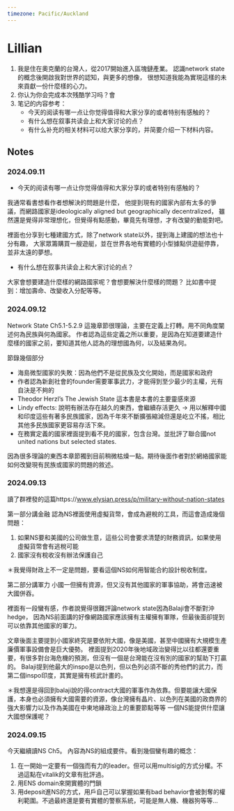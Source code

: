 ```yaml
---
timezone: Pacific/Auckland 
---
```

# Lillian

1. 我是住在奧克蘭的台灣人，從2017開始進入區塊鏈產業。
   認識network state的概念後開啟我對世界的認知，與更多的想像，
   很想知道我能為實現這樣的未來貢獻一份什麼樣的心力。
2. 你认为你会完成本次残酷学习吗？會
3. 笔记的内容参考：
   - 今天的阅读有哪一点让你觉得值得和大家分享的或者特别有感触的？
   - 有什么想在叙事共读会上和大家讨论的点？
   - 有什么补充的相关材料可以给大家分享的，并简要介绍一下材料内容。

## Notes

<!-- Content_START -->

### 2024.09.11

- 今天的阅读有哪一点让你觉得值得和大家分享的或者特别有感触的？

我通常看書想看作者想解決的問題是什麼，
他提到現有的國家內部有太多的爭議，而網路國家是ideologically aligned but geographically decentralized，
雖然還是覺得非常理想化，但覺得有點感動，畢竟先有理想，才有改變的動能對吧。

裡面也分享到七種建國方式，除了network state以外，提到海上建國的想法也十分有趣，
大家眾籌購買一艘遊艇，並在世界各地有實體的小型據點供遊艇停靠，並非太遠的夢想。
  
- 有什么想在叙事共读会上和大家讨论的点？
  
大家會想要建造什麼樣的網路國家呢？會想要解決什麼樣的問題？
比如書中提到：增加壽命、改變收入分配等等。


### 2024.09.12

Network State Ch5.1-5.2.9
這幾章節很理論，主要在定義上打轉。用不同角度闡述何為民族與何為國家。
作者認為這些定義之所以重要，是因為在知道要建造什麼樣的國家之前，要知道其他人認為的理想國為何，以及結果為何。

節錄幾個部分
- 海島微型國家的失敗：因為他們不是從民族及文化開始，而是國家和政府
- 作者認為新創社會的founder需要軍事武力，才能得到至少最少的主權，光有自決是不夠的
- Theodor Herzl’s The Jewish State 這本書是本書的主要靈感來源
- Lindy effects: 說明有辦法存在越久的東西，會繼續存活更久 -> 用以解釋中國和印度這些有著多民族國家，因為千年來不斷擴張縮減但還是屹立不搖，相比其他多民族國家更容易存活下來。
- 在務實定義的國家裡面提到看不見的國家，包含台灣。並批評了聯合國not united nations but selected states.

因為很多理論的東西本章節獨到目前稍微枯燥一點。期待後面作者對於網絡國家能如何改變現有民族或國家的問題的敘述。

### 2024.09.13

讀了群裡發的這篇https://www.elysian.press/p/military-without-nation-states

第一部分講金融
認為NS裡面使用虛擬貨幣，會成為避稅的工具，而這會造成幾個問題：
1. 如果NS要和美國的公司做生意，這些公司會要求清楚的財務資訊，如果使用虛擬貨幣會有逃稅可能
2. 國家沒有稅收沒有辦法保護自己

＊我覺得財政上不一定是問題，要看這個NS如何用智能合約設計稅收制度。

第二部分講軍力
小國一但擁有資源，但又沒有其他國家的軍事協助，將會迅速被大國併吞。

裡面有一段蠻有感，作者說覺得很難評論network state因為Balaji會不斷對沖hedge，
因為NS前面講的好像網路國家應該擁有主權擁有軍隊，但最後面卻提到可以依靠其他國家的軍力。

文章後面主要提到小國家終究是要依附大國，像是美國，甚至中國擁有大規模生產廉價軍事設備會是巨大優勢。
裡面提到2020年後地域政治變得比以往都還要重要，有很多對台海危機的預測，但沒有一個是台灣能在沒有別的國家的幫助下打贏的。
Balaji提到他最大的inspo是以色列，但以色列必須不斷的秀他們的武力，而第二個inspo印度，其實是擁有核武計畫的。

＊我想還是得回到balaji說的得contract大國的軍事作為依靠。但要能讓大國保護，本身也必須擁有大國需要的資源，像台灣擁有晶片、以色列在美國的政商界的強大影響力以及作為美國在中東地緣政治上的重要節點等等
一個NS能提供什麼讓大國想保護呢？

### 2024.09.15
今天繼續讀NS Ch5。
內容為NS的組成要件。看到幾個蠻有趣的概念：
1. 在一開始一定要有一個強而有力的leader。但可以用multisig的方式分權。不過這點在vitalik的文章有批評過。
2. 用ENS domain來開實體的門鎖
3. 用deposit進NS的方式，用戶自己可以掌握如果有bad behavior會被剝奪的權利範圍。不過最終還是要有實體的警察系統，可能是無人機、機器狗等等...


<!-- Content_END -->
